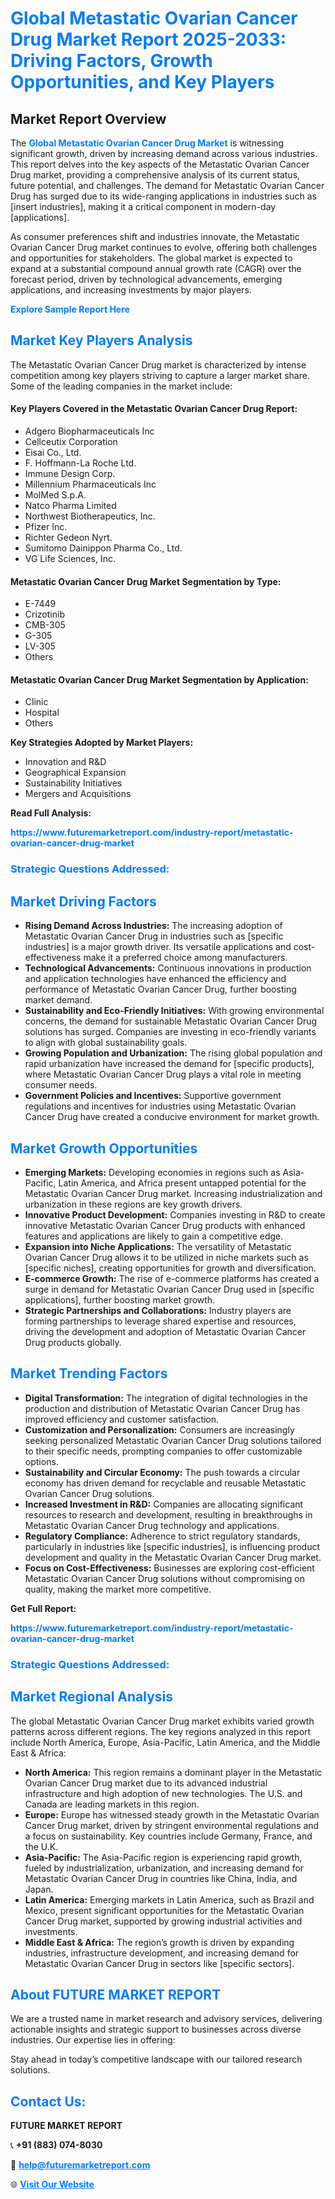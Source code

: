 <h1 style="color: #007BFF;">Global Metastatic Ovarian Cancer Drug Market Report 2025-2033: Driving Factors, Growth Opportunities, and Key Players</h1>

<section id="overview">
<h2>Market Report Overview</h2>
<p>The <a href="https://www.futuremarketreport.com/industry-report/metastatic-ovarian-cancer-drug-market" style="color: #007BFF; text-decoration: none;"><strong>Global Metastatic Ovarian Cancer Drug Market</strong></a> is witnessing significant growth, driven by increasing demand across various industries. This report delves into the key aspects of the Metastatic Ovarian Cancer Drug market, providing a comprehensive analysis of its current status, future potential, and challenges. The demand for Metastatic Ovarian Cancer Drug has surged due to its wide-ranging applications in industries such as [insert industries], making it a critical component in modern-day [applications].</p>
<p>As consumer preferences shift and industries innovate, the Metastatic Ovarian Cancer Drug market continues to evolve, offering both challenges and opportunities for stakeholders. The global market is expected to expand at a substantial compound annual growth rate (CAGR) over the forecast period, driven by technological advancements, emerging applications, and increasing investments by major players.</p>
</section>

<section id="overview">
<p><a href="https://www.futuremarketreport.com/request-sample/reportId=52747" style="color: #007BFF; text-decoration: none;"><strong>Explore Sample Report Here</strong></a></p>
</section>

<section id="key-players">
<h2 style="color: #007BFF;">Market Key Players Analysis</h2>
<p>The Metastatic Ovarian Cancer Drug market is characterized by intense competition among key players striving to capture a larger market share. Some of the leading companies in the market include:</p>
<h4>Key Players Covered in the Metastatic Ovarian Cancer Drug Report:</h4>
<ul><li>Adgero Biopharmaceuticals Inc</li><li>Cellceutix Corporation</li><li>Eisai Co., Ltd.</li><li>F. Hoffmann-La Roche Ltd.</li><li>Immune Design Corp.</li><li>Millennium Pharmaceuticals Inc</li><li>MolMed S.p.A.</li><li>Natco Pharma Limited</li><li>Northwest Biotherapeutics, Inc.</li><li>Pfizer Inc.</li><li>Richter Gedeon Nyrt.</li><li>Sumitomo Dainippon Pharma Co., Ltd.</li><li>VG Life Sciences, Inc.</li></ul>
<h4>Metastatic Ovarian Cancer Drug Market Segmentation by Type:</h4>
<ul><li>E-7449</li><li>Crizotinib</li><li>CMB-305</li><li>G-305</li><li>LV-305</li><li>Others</li></ul>

<h4>Metastatic Ovarian Cancer Drug Market Segmentation by Application:</h4>
<ul><li>Clinic</li><li>Hospital</li><li>Others</li></ul>
<p><strong>Key Strategies Adopted by Market Players:</strong></p>
<ul>
<li>Innovation and R&D</li>
<li>Geographical Expansion</li>
<li>Sustainability Initiatives</li>
<li>Mergers and Acquisitions</li>
</ul>
</section>

<section>
<p><strong>Read Full Analysis: </strong></p><a href="https://www.futuremarketreport.com/industry-report/metastatic-ovarian-cancer-drug-market" style="color: #007BFF; text-decoration: none;"><strong>https://www.futuremarketreport.com/industry-report/metastatic-ovarian-cancer-drug-market</strong></a>
<h3 style="color: #007BFF;">Strategic Questions Addressed:</h3>
</section>

<section id="driving-factors">
<h2 style="color: #007BFF;">Market Driving Factors</h2>
<ul>
<li><strong>Rising Demand Across Industries:</strong> The increasing adoption of Metastatic Ovarian Cancer Drug in industries such as [specific industries] is a major growth driver. Its versatile applications and cost-effectiveness make it a preferred choice among manufacturers.</li>
<li><strong>Technological Advancements:</strong> Continuous innovations in production and application technologies have enhanced the efficiency and performance of Metastatic Ovarian Cancer Drug, further boosting market demand.</li>
<li><strong>Sustainability and Eco-Friendly Initiatives:</strong> With growing environmental concerns, the demand for sustainable Metastatic Ovarian Cancer Drug solutions has surged. Companies are investing in eco-friendly variants to align with global sustainability goals.</li>
<li><strong>Growing Population and Urbanization:</strong> The rising global population and rapid urbanization have increased the demand for [specific products], where Metastatic Ovarian Cancer Drug plays a vital role in meeting consumer needs.</li>
<li><strong>Government Policies and Incentives:</strong> Supportive government regulations and incentives for industries using Metastatic Ovarian Cancer Drug have created a conducive environment for market growth.</li>
</ul>
</section>

<section id="growth-opportunities">
<h2 style="color: #007BFF;">Market Growth Opportunities</h2>
<ul>
<li><strong>Emerging Markets:</strong> Developing economies in regions such as Asia-Pacific, Latin America, and Africa present untapped potential for the Metastatic Ovarian Cancer Drug market. Increasing industrialization and urbanization in these regions are key growth drivers.</li>
<li><strong>Innovative Product Development:</strong> Companies investing in R&D to create innovative Metastatic Ovarian Cancer Drug products with enhanced features and applications are likely to gain a competitive edge.</li>
<li><strong>Expansion into Niche Applications:</strong> The versatility of Metastatic Ovarian Cancer Drug allows it to be utilized in niche markets such as [specific niches], creating opportunities for growth and diversification.</li>
<li><strong>E-commerce Growth:</strong> The rise of e-commerce platforms has created a surge in demand for Metastatic Ovarian Cancer Drug used in [specific applications], further boosting market growth.</li>
<li><strong>Strategic Partnerships and Collaborations:</strong> Industry players are forming partnerships to leverage shared expertise and resources, driving the development and adoption of Metastatic Ovarian Cancer Drug products globally.</li>
</ul>
</section>

<section id="trending-factors">
<h2 style="color: #007BFF;">Market Trending Factors</h2>
<ul>
<li><strong>Digital Transformation:</strong> The integration of digital technologies in the production and distribution of Metastatic Ovarian Cancer Drug has improved efficiency and customer satisfaction.</li>
<li><strong>Customization and Personalization:</strong> Consumers are increasingly seeking personalized Metastatic Ovarian Cancer Drug solutions tailored to their specific needs, prompting companies to offer customizable options.</li>
<li><strong>Sustainability and Circular Economy:</strong> The push towards a circular economy has driven demand for recyclable and reusable Metastatic Ovarian Cancer Drug solutions.</li>
<li><strong>Increased Investment in R&D:</strong> Companies are allocating significant resources to research and development, resulting in breakthroughs in Metastatic Ovarian Cancer Drug technology and applications.</li>
<li><strong>Regulatory Compliance:</strong> Adherence to strict regulatory standards, particularly in industries like [specific industries], is influencing product development and quality in the Metastatic Ovarian Cancer Drug market.</li>
<li><strong>Focus on Cost-Effectiveness:</strong> Businesses are exploring cost-efficient Metastatic Ovarian Cancer Drug solutions without compromising on quality, making the market more competitive.</li>
</ul>
</section>

<section>
<p><strong>Get Full Report: </strong></p><a href="https://www.futuremarketreport.com/industry-report/metastatic-ovarian-cancer-drug-market" style="color: #007BFF; text-decoration: none;"><strong>https://www.futuremarketreport.com/industry-report/metastatic-ovarian-cancer-drug-market</strong></a>
<h3 style="color: #007BFF;">Strategic Questions Addressed:</h3>
</section>


<section id="regional-analysis">
<h2 style="color: #007BFF;">Market Regional Analysis</h2>
<p>The global Metastatic Ovarian Cancer Drug market exhibits varied growth patterns across different regions. The key regions analyzed in this report include North America, Europe, Asia-Pacific, Latin America, and the Middle East & Africa:</p>
<ul>
<li><strong>North America:</strong> This region remains a dominant player in the Metastatic Ovarian Cancer Drug market due to its advanced industrial infrastructure and high adoption of new technologies. The U.S. and Canada are leading markets in this region.</li>
<li><strong>Europe:</strong> Europe has witnessed steady growth in the Metastatic Ovarian Cancer Drug market, driven by stringent environmental regulations and a focus on sustainability. Key countries include Germany, France, and the U.K.</li>
<li><strong>Asia-Pacific:</strong> The Asia-Pacific region is experiencing rapid growth, fueled by industrialization, urbanization, and increasing demand for Metastatic Ovarian Cancer Drug in countries like China, India, and Japan.</li>
<li><strong>Latin America:</strong> Emerging markets in Latin America, such as Brazil and Mexico, present significant opportunities for the Metastatic Ovarian Cancer Drug market, supported by growing industrial activities and investments.</li>
<li><strong>Middle East & Africa:</strong> The region’s growth is driven by expanding industries, infrastructure development, and increasing demand for Metastatic Ovarian Cancer Drug in sectors like [specific sectors].</li>
</ul>
</section>

<footer>
<h2 style="color: #007BFF;">About FUTURE MARKET REPORT</h2>
<p>We are a trusted name in market research and advisory services, delivering actionable insights and strategic support to businesses across diverse industries. Our expertise lies in offering:</p>

<p>Stay ahead in today’s competitive landscape with our tailored research solutions.</p>

<h2 style="color: #007BFF;">Contact Us:</h2>
<p><strong>FUTURE MARKET REPORT</strong></p>
<p>📞 <strong>+91 (883) 074-8030</strong></p>
<p>📧 <strong><a href="mailto:help@futuremarketreport.com" style="color: #007BFF;">help@futuremarketreport.com</a></strong></p>
<p>🌐 <strong><a href="https://www.futuremarketreport.com/" style="color: #007BFF;">Visit Our Website</a></strong></p>
</footer>